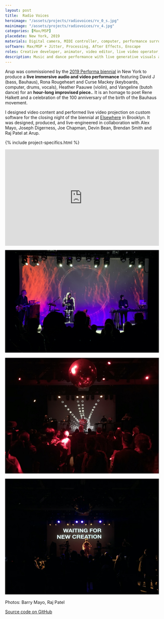 ```yaml
---
layout: post
title:  Radio Voices
heroimage: "/assets/projects/radiovoices/rv_0_s.jpg"
mainimage: "/assets/projects/radiovoices/rv_4.jpg"
categories: [Max/MSP]
placedate: New York, 2019
materials: Digital camera, MIDI controller, computer, performance surround audio and video system
software: Max/MSP + Jitter, Processing, After Effects, Enscape
roles: Creative developer, animator, video editor, live video operator, producer
description: Music and dance performance with live generative visuals and surround sound
---
```


<div class="project-narrative">
<p>Arup was commissioned by the <a href="http://performa19.org/tickets/david-j">2019 Performa biennial</a> in New York to produce a <b>live immersive audio and video performance</b> featuring David J (bass, Bauhaus), Rona Rougeheart and Curse Mackey (keyboards, computer, drums, vocals), Heather Paauwe (violin), and Vangeline (butoh dance) for an <b>hour-long improvised piece.</b>. It is an homage to poet Rene Halkett and a celebration of the 100 anniversary of the birth of the Bauhaus movement.</p>
<p>I designed video content and performed live video projection on custom software for the closing night of the biennial at <a href="https://www.elsewherebrooklyn.com/events/2019-11-24-david-j-of-bauhaus-and-comrades-perform-for-performa-19-grand-finale/">Elsewhere</a> in Brooklyn. It was designed, produced, and live-engineered in collaboration with Alex Mayo, Joseph Digerness, Joe Chapman, Devin Bean, Brendan Smith and Raj Patel at Arup.</p>
</div>

{% include project-specifics.html %}

<div class="project-media">
<div class="video-container" style="padding:62.5% 0 0 0;position:relative;"><iframe src="https://player.vimeo.com/video/436611686?byline=0&portrait=0" style="position:absolute;top:0;left:0;width:100%;height:100%;" frameborder="0" allow="autoplay; fullscreen" allowfullscreen></iframe></div>

<p><img src="/assets/projects/radiovoices/rv_1.jpg"></p>
<p><img src="/assets/projects/radiovoices/rv_2.jpg"></p>
<p><img src="/assets/projects/radiovoices/rv_3.jpg"></p>

<p class="inline-descr">Photos: Barry Mayo, Raj Patel</p>

<p><a href="https://github.com/leo-nerd/Radio-Voices-visuals">Source code on GitHub</a></p>
</div>
